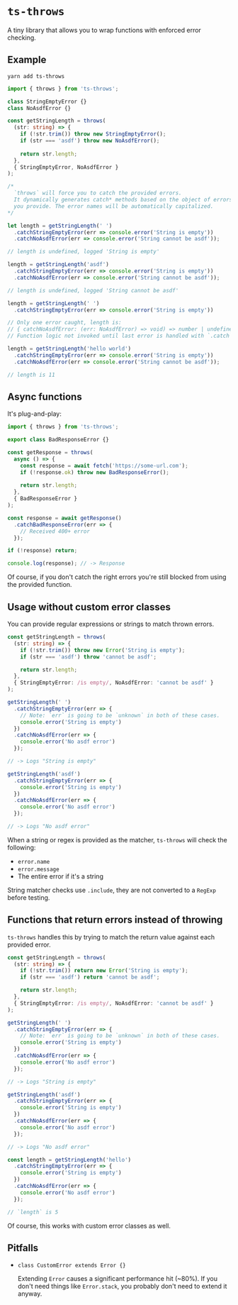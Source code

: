 # `ts-throws`

A tiny library that allows you to wrap functions with enforced error checking.

## Example

`yarn add ts-throws`

```ts
import { throws } from 'ts-throws';

class StringEmptyError {}
class NoAsdfError {}

const getStringLength = throws(
  (str: string) => {
    if (!str.trim()) throw new StringEmptyError();
    if (str === 'asdf') throw new NoAsdfError();
    
    return str.length;
  },
  { StringEmptyError, NoAsdfError }
);

/*
  `throws` will force you to catch the provided errors.
  It dynamically generates catch* methods based on the object of errors
  you provide. The error names will be automatically capitalized.
*/

let length = getStringLength(' ')
  .catchStringEmptyError(err => console.error('String is empty'))
  .catchNoAsdfError(err => console.error('String cannot be asdf'));

// length is undefined, logged 'String is empty'

length = getStringLength('asdf')
  .catchStringEmptyError(err => console.error('String is empty'))
  .catchNoAsdfError(err => console.error('String cannot be asdf'));

// length is undefined, logged 'String cannot be asdf'

length = getStringLength(' ')
  .catchStringEmptyError(err => console.error('String is empty'))

// Only one error caught, length is:
// { catchNoAsdfError: (err: NoAsdfError) => void) => number | undefined }
// Function logic not invoked until last error is handled with `.catch`

length = getStringLength('hello world')
  .catchStringEmptyError(err => console.error('String is empty'))
  .catchNoAsdfError(err => console.error('String cannot be asdf'));

// length is 11
```

## Async functions

It's plug-and-play:

```ts
import { throws } from 'ts-throws';

export class BadResponseError {}

const getResponse = throws(
  async () => {
    const response = await fetch('https://some-url.com');
    if (!response.ok) throw new BadResponseError();
    
    return str.length;
  },
  { BadResponseError }
);

const response = await getResponse()
  .catchBadResponseError(err => {
    // Received 400+ error
  });

if (!response) return;

console.log(response); // -> Response
```

Of course, if you don't catch the right errors you're still blocked from using the provided function.

## Usage without custom error classes

You can provide regular expressions or strings to match thrown errors.

```ts
const getStringLength = throws(
  (str: string) => {
    if (!str.trim()) throw new Error('String is empty');
    if (str === 'asdf') throw 'cannot be asdf';

    return str.length;
  },
  { StringEmptyError: /is empty/, NoAsdfError: 'cannot be asdf' }
);

getStringLength(' ')
  .catchStringEmptyError(err => {
    // Note: `err` is going to be `unknown` in both of these cases.
    console.error('String is empty')
  })
  .catchNoAsdfError(err => {
    console.error('No asdf error')
  });

// -> Logs "String is empty"

getStringLength('asdf')
  .catchStringEmptyError(err => {
    console.error('String is empty')
  })
  .catchNoAsdfError(err => {
    console.error('No asdf error')
  });

// -> Logs "No asdf error"
```

When a string or regex is provided as the matcher, `ts-throws` will check the following:

- `error.name`
- `error.message`
- The entire error if it's a string

String matcher checks use `.include`, they are not converted to a `RegExp` before testing.

## Functions that return errors instead of throwing

`ts-throws` handles this by trying to match the return value against each provided error.

```ts
const getStringLength = throws(
  (str: string) => {
    if (!str.trim()) return new Error('String is empty');
    if (str === 'asdf') return 'cannot be asdf';

    return str.length;
  },
  { StringEmptyError: /is empty/, NoAsdfError: 'cannot be asdf' }
);

getStringLength(' ')
  .catchStringEmptyError(err => {
    // Note: `err` is going to be `unknown` in both of these cases.
    console.error('String is empty')
  })
  .catchNoAsdfError(err => {
    console.error('No asdf error')
  });

// -> Logs "String is empty"

getStringLength('asdf')
  .catchStringEmptyError(err => {
    console.error('String is empty')
  })
  .catchNoAsdfError(err => {
    console.error('No asdf error')
  });

// -> Logs "No asdf error"

const length = getStringLength('hello')
  .catchStringEmptyError(err => {
    console.error('String is empty')
  })
  .catchNoAsdfError(err => {
    console.error('No asdf error')
  });

// `length` is 5
```

Of course, this works with custom error classes as well.

## Pitfalls

- `class CustomError extends Error {}`

  Extending `Error` causes a significant performance hit (~80%). If you don't need things like `Error.stack`, you probably
  don't need to extend it anyway.
